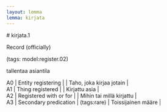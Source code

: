 ```yaml
---
layout: lemma
lemma: kirjata
---
```


<div class="sense">
# <span class="sensename">kirjata.1</span>

<span class="description">Record (officially)</span>

(tags: model:register.02)

<span class="description">tallentaa asiantila</span>

A0 | Entity registering |   | Taho, joka kirjaa jotain |  
A1 | Thing registered |   | Kirjattu asia |  
A2 | Registered with or for |   | Mihin tai millä kirjattu |  
A3 | Secondary predication | (tags:rare) | Toissijainen määre |  

</div>


